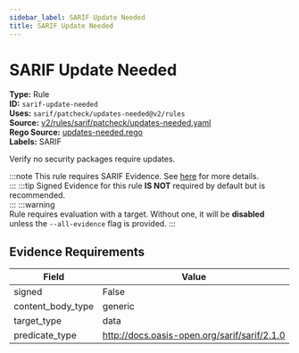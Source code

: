 ```yaml
---
sidebar_label: SARIF Update Needed
title: SARIF Update Needed
---  
```

# SARIF Update Needed  
**Type:** Rule  
**ID:** `sarif-update-needed`  
**Uses:** `sarif/patcheck/updates-needed@v2/rules`  
**Source:** [v2/rules/sarif/patcheck/updates-needed.yaml](https://github.com/scribe-public/sample-policies/blob/main/v2/rules/sarif/patcheck/updates-needed.yaml)  
**Rego Source:** [updates-needed.rego](https://github.com/scribe-public/sample-policies/blob/main/v2/rules/sarif/patcheck/updates-needed.rego)  
**Labels:** SARIF  

Verify no security packages require updates.

:::note 
This rule requires SARIF Evidence. See [here](https://scribe-security.netlify.app/valint/sarif) for more details.  
::: 
:::tip 
Signed Evidence for this rule **IS NOT** required by default but is recommended.  
::: 
:::warning  
Rule requires evaluation with a target. Without one, it will be **disabled** unless the `--all-evidence` flag is provided.
::: 

## Evidence Requirements  
| Field | Value |
|-------|-------|
| signed | False |
| content_body_type | generic |
| target_type | data |
| predicate_type | http://docs.oasis-open.org/sarif/sarif/2.1.0 |

